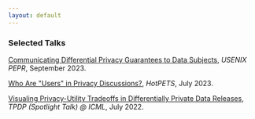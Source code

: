 ```yaml
---
layout: default
---
```


### Selected Talks
[Communicating Differential Privacy Guarantees to Data Subjects](https://www.youtube.com/watch?v=nJT7niPoDuU), _USENIX PEPR_, September 2023.

[Who Are "Users" in Privacy Discussions?](https://www.youtube.com/watch?v=KgppjYLM_uk), _HotPETS_, July 2023.

[Visualing Privacy-Utility Tradeoffs in Differentially Private Data Releases](https://icml.cc/virtual/2022/20846), _TPDP (Spotlight Talk) @ ICML_, July 2022.
